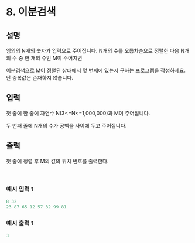 # 8. 이분검색

## 설명

임의의 N개의 숫자가 입력으로 주어집니다. N개의 수를 오름차순으로 정렬한 다음 N개의 수 중 한 개의 수인 M이 주어지면

이분검색으로 M이 정렬된 상태에서 몇 번째에 있는지 구하는 프로그램을 작성하세요. 단 중복값은 존재하지 않습니다.

## 입력

첫 줄에 한 줄에 자연수 N(3<=N<=1,000,000)과 M이 주어집니다.

두 번째 줄에 N개의 수가 공백을 사이에 두고 주어집니다.

## 출력

첫 줄에 정렬 후 M의 값의 위치 번호를 출력한다.

<br>

### 예시 입력 1

```java
8 32
23 87 65 12 57 32 99 81
```

### 예시 출력 1
```java
3
```